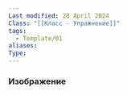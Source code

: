 ```yaml
---
Last modified: 28 April 2024
Class: "[[Класс - Упражнение]]"
tags:
  - Template/01
aliases: 
Type: 
---
```

### Изображение